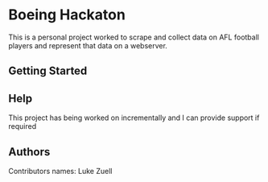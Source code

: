# Boeing Hackaton
This is a personal project worked to scrape and collect data on AFL football players and represent that data on a webserver.

## Getting Started
   
## Help

This project has being worked on incrementally and I can provide support if required

## Authors

Contributors names:
Luke Zuell








